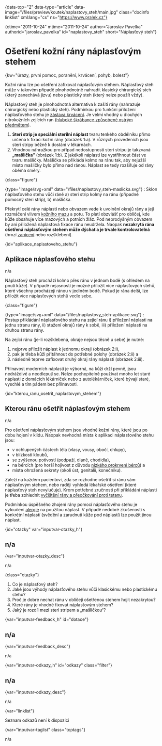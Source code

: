 
{data-top="2" data-type="article" data-image="/files/preview/koutek/naplastovy_steh/main.jpg" class="docinfo linklist" xml:lang="cs" ns="https://www.pralek.cz"}

{ctime="2011-10-24" mtime="2011-10-24" author="Jaroslav Pavelka" authorid="jaroslav\_pavelka" id="naplastovy\_steh" short="Náplasťový steh"}

# Ošetření kožní rány náplasťovým stehem

<!-- generated attribute kw by user_udpatekw.sh on 2019-01-10, do not edit -->

{kw="úrazy, první pomoc, poranění, krvácení, pohyb, bolest"}

Kožní ránu lze po ošetření zafixovat náplasťovým stehem. Náplasťový steh může v takovém případě plnohodnotně nahradit klasický chirurgický steh (který zanechává jizvu) nebo plastický steh (který nelze použít vždy).

Náplasťový steh je plnohodnotná alternativa k zašití rány (nahrazuje chirurgický nebo plastický steh). Podmínkou pro funkční přiložení náplasťového stehu je [zástava krvácení][1]. Je velmi vhodný u dlouhých nitrokožních zejících ran ([hluboké škrábance způsobené ostrým předmětem][2]).

  1. **Steri strip je speciální sterilní náplast** tvaru tenkého obdélníku přímo určená k fixaci kožní rány (obrázek 1:a). V různých provedeních jsou steri stripy běžně k dostání v lékárnách.
  2. Vhodnou náhražkou pro případ nedostupnosti steri stripu je takzvaná **„mašlička“** (obrázek 1:b). Z jakékoli náplasti lze vystřihnout část ve tvaru mašličky. Mašlička se přikládá kolmo na ránu tak, aby nejužší místo mašličky bylo přímo nad ránou. Náplast se tedy rozšiřuje od rány oběma směry.

{class="figure"}

{type="image/svg+xml" data="/files/naplastovy_steh-maslicka.svg"}</object>
:   Sklon náplasťového stehu vůči ráně a) steri strip kolmý na ránu (případně pomocný steri strip), b) mašlička.

Překrytí celé rány náplastí nebo obvazem vede k uvolnění okrajů rány a její rozmáčení vlivem [kožního mazu][3] a potu. To platí obzvlášť pro obličej, kde kůže obsahuje více mazových a potních žláz. Pod neprodyšným obvazem by ani přiložená náplasťová fixace ránu neudržela. Naopak **nezakrytá rána ošetřená náplasťovým stehem může dýchat a je trvale kontrolovatelná** (hrozí [zanícení][4] nebo rozšklebení).

{id="aplikace\_naplastoveho\_stehu"}

## Aplikace náplasťového stehu

n/a

Náplasťový steh prochází kolmo přes ránu v jednom bodě (s ohledem na pnutí kůže). V případě nejasností je možné přiložit více náplasťových stehů, které všechny procházejí ránou v jediném bodě. Pokud je rána delší, lze přiložit více náplasťových stehů vedle sebe.

{class="figure"}

{type="image/svg+xml" data="/files/naplastovy_steh-aplikace.svg"}</object>
:   Postup přikládání náplasťového stehu na zející ránu i) přiložení náplasti na jednu stranu rány, ii) stažení okrajů rány k sobě, iii) přiložení náplasti na druhou stranu rány.

Na zející ránu (je-li rozšklebená, okraje nejsou těsně u sebe) je nutné:

  1. nejprve přiložit náplast k jednomu okraji (obrázek 2:i),
  2. pak je třeba kůži přitáhnout do potřebné polohy (obrázek 2:ii) a
  3. následně teprve zafixovat druhý okraj rány náplastí (obrázek 2:iii).

Přilnavost moderních náplastí je výborná, na kůži drží pevně, jsou nedráždivé a neodlepují se. Nelze pochopitelně používat mnoho let staré náplasti z domácích lékárniček nebo z autolékárniček, které bývají staré, vyschlé a tím pádem bez přilnavosti.

{id="kterou\_ranu\_osetrit\_naplastovym\_stehem"}

## Kterou ránu ošetřit náplasťovým stehem

n/a

Pro ošetření náplasťovým stehem jsou vhodné kožní rány, které jsou po dobu hojení v klidu. Naopak nevhodná místa k aplikaci náplasťového stehu jsou:

  * v ochlupených částech těla (vlasy, vousy, obočí, chlupy),
  * v blízkosti kloubů,
  * se zvýšenou potivostí (podpaží, dlaně, chodidla),
  * na bércích (pro horší hojivost z důvodu [nízkého prokrvení bérců][5]) a
  * místa ohrožená sekrety (okolí úst, genitálií, konečníku).

Záleží na každém pacientovi, zda se rozhodne ošetřit si ránu sám náplasťovým stehem, nebo raději vyhledá lékařské ošetření (které náplasťový steh nevylučuje). Krom potřebné zručnosti při přikládání náplasti je třeba zohlednit [vyčištění rány a přeočkování proti tetanu][1].

Podmínkou úspěšného zhojení rány pomocí náplasťového stehu je vyloučení [alergie][6] na použitou náplast. V případě nedobré zkušenosti s konkrétní náplastí (svědění a zarudnutí kůže pod náplastí) lze použít jinou náplast.

{id="otazky" var="inputvar-otazky_h"}

## n/a

{var="inputvar-otazky_desc"}

n/a

{class="otazky"}

  1. Co je náplasťový steh?
  2. Jaké jsou výhody náplasťového stehu vůči klasickému nebo plastickému stehu?
  3. Proč je dobré nechat ránu v obličeji ošetřenou stehem hojit nezakrytou?
  4. Které rány je vhodné fixovat náplasťovým stehem?
  5. Jaký je rozdíl mezi steri stripem a „mašličkou“?

{var="inputvar-feedback_h" id="dotace"}

## n/a

{var="inputvar-feedback_desc"}

n/a

{var="inputvar-odkazy_h" id="odkazy" class="filter"}

## n/a

{var="inputvar-odkazy_desc"}

n/a

{var="linklist"}

Seznam odkazů není k dispozici

{var="inputvar-taglist" class="toptags"}

n/a

 [1]: drobna_krvava_poraneni
 [2]: bodne_a_strelne_poraneni
 [3]: akne
 [4]: zanet
 [5]: krecove_zily
 [6]: imunita

